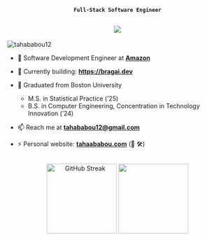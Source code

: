 <div align="center">

 **`Full-Stack Software Engineer`**

</div>
<h2 align="center">
    <img src="https://readme-typing-svg.herokuapp.com/?font=Aptos&color=0AB952&size=35&center=true&vCenter=true&width=500&height=70&duration=5500&lines=Hi!+I'm+Taha+Ababou.;Nice+to+meet+you+👋" />
</h2>

<p align="left"> <img src="https://komarev.com/ghpvc/?username=tahababou12&label=Profile%20views&color=0e75b6&style=flat" alt="tahababou12" /> </p>

- 💼 Software Development Engineer at **[Amazon](https://github.com/amzn)**
- 🌱 Currently building: **https://bragai.dev**

- 🔭 Graduated from Boston University
  - M.S. in Statistical Practice (’25)  
  - B.S. in Computer Engineering, Concentration in Technology Innovation (’24)  
- 📫 Reach me at **tahababou12@gmail.com**  
- ⚡ Personal website: **[tahaababou.com](https://tahaababou.com)** (🚧 🛠️)

<br>

<!-- <p><img align="left" src="https://github-readme-stats.vercel.app/api/top-langs?username=tahababou12&show_icons=true&locale=en&layout=compact" alt="tahababou12" /></p> -->

<!-- <p>&nbsp;<img align="center" src="https://github-readme-stats.vercel.app/api?username=tahababou12&show_icons=true&locale=en" alt="tahababou12" /></p> -->

<div align="center">
    <img height="160" src="https://github-readme-streak-stats.herokuapp.com?user=tahababou12&theme=tokyonight" alt="GitHub Streak" />
    <img height="160" src="https://github-readme-stats-zeta-virid.vercel.app/api?username=tahababou12&show_icons=true&theme=tokyonight">
</div>
